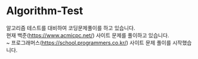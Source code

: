 # Algorithm-Test

알고리즘 테스트를 대비하여 코딩문제풀이를 하고 있습니다.  
현재 백준(https://www.acmicpc.net/) 사이트 문제를 풀이하고 있습니다.  
~ 프로그래머스(https://school.programmers.co.kr/) 사이트 문제 풀이를 시작했습니다.

